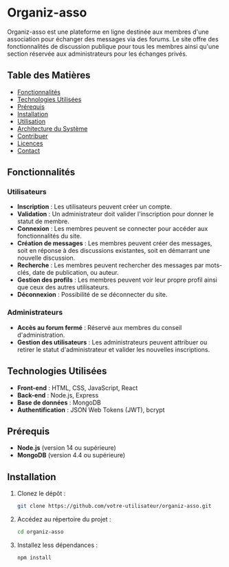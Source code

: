 # Organiz-asso

Organiz-asso est une plateforme en ligne destinée aux membres d'une association pour échanger des messages via des forums. Le site offre des fonctionnalités de discussion publique pour tous les membres ainsi qu'une section réservée aux administrateurs pour les échanges privés.

## Table des Matières

- [Fonctionnalités](#fonctionnalités)
- [Technologies Utilisées](#technologies-utilisées)
- [Prérequis](#prérequis)
- [Installation](#installation)
- [Utilisation](#utilisation)
- [Architecture du Système](#architecture-du-système)
- [Contribuer](#contribuer)
- [Licences](#licences)
- [Contact](#contact)

## Fonctionnalités
### Utilisateurs

- **Inscription** : Les utilisateurs peuvent créer un compte.
- **Validation** : Un administrateur doit valider l'inscription pour donner le statut de membre.
- **Connexion** : Les membres peuvent se connecter pour accéder aux fonctionnalités du site.
- **Création de messages** : Les membres peuvent créer des messages, soit en réponse à des discussions existantes, soit en démarrant une nouvelle discussion.
- **Recherche** : Les membres peuvent rechercher des messages par mots-clés, date de publication, ou auteur.
- **Gestion des profils** : Les membres peuvent voir leur propre profil ainsi que ceux des autres utilisateurs.
- **Déconnexion** : Possibilité de se déconnecter du site.

### Administrateurs

- **Accès au forum fermé** : Réservé aux membres du conseil d'administration.
- **Gestion des utilisateurs** : Les administrateurs peuvent attribuer ou retirer le statut d'administrateur et valider les nouvelles inscriptions.

## Technologies Utilisées

- **Front-end** : HTML, CSS, JavaScript, React
- **Back-end** : Node.js, Express
- **Base de données** : MongoDB
- **Authentification** : JSON Web Tokens (JWT), bcrypt

## Prérequis

- **Node.js** (version 14 ou supérieure)
- **MongoDB** (version 4.4 ou supérieure)

## Installation

1. Clonez le dépôt :
   ```bash
   git clone https://github.com/votre-utilisateur/organiz-asso.git
2. Accédez au répertoire du projet :
   ```bash
   cd organiz-asso
3. Installez less dépendances :
   ```bash
   npm install
